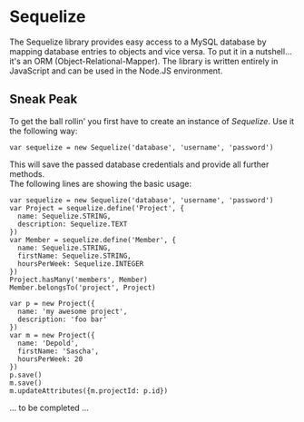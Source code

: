 # Sequelize #

The Sequelize library provides easy access to a MySQL database by mapping database entries to objects and vice versa. To put it in a nutshell... it's an ORM (Object-Relational-Mapper). The library is written entirely in JavaScript and can be used in the Node.JS environment.

## Sneak Peak ##

To get the ball rollin' you first have to create an instance of _Sequelize_. Use it the following way:

    var sequelize = new Sequelize('database', 'username', 'password')
  
This will save the passed database credentials and provide all further methods.  
The following lines are showing the basic usage:

    var sequelize = new Sequelize('database', 'username', 'password')
    var Project = sequelize.define('Project', {
      name: Sequelize.STRING,
      description: Sequelize.TEXT
    })
    var Member = sequelize.define('Member', {
      name: Sequelize.STRING,
      firstName: Sequelize.STRING,
      hoursPerWeek: Sequelize.INTEGER
    })
    Project.hasMany('members', Member)
    Member.belongsTo('project', Project)
  
    var p = new Project({
      name: 'my awesome project',
      description: 'foo bar'
    })
    var m = new Project({
      name: 'Depold',
      firstName: 'Sascha',
      hoursPerWeek: 20
    })
    p.save()
    m.save()
    m.updateAttributes({m.projectId: p.id})

... to be completed ...
  